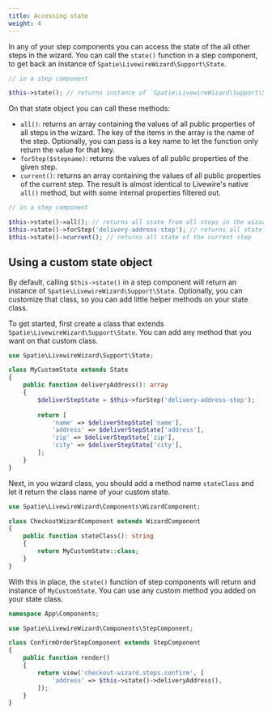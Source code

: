 ```yaml
---
title: Accessing state
weight: 4
---
```


In any of your step components you can access the state of the all other steps in the wizard. You can call the `state()` function in a step component, to get back an instance of `Spatie\LivewireWizard\Support\State`.

```php
// in a step component

$this->state(); // returns instance of `Spatie\LivewireWizard\Support\State`
```

On that state object you can call these methods:

- `all()`: returns an array containing the values of all public properties of all steps in the wizard. The key of the items in the array is the name of the step. Optionally, you can pass is a key name to let the function only return the value for that key.
- `forStep($stepname)`:  returns the values of all public properties of the given step.
- `current()`: returns an array containing the values of all public properties of the current step. The result is almost identical to Livewire's native `all()` method, but with some internal properties filtered out.

```php
// in a step component

$this->state()->all(); // returns all state from all steps in the wizard
$this->state()->forStep('delivery-address-step'); // returns all state of the given step
$this->state()->current(); // returns all state of the current step
```

## Using a custom state object

By default, calling `$this->state()` in a step component will return an instance of `Spatie\LivewireWizard\Support\State`. Optionally, you can customize that class, so you can add little helper methods on your state class.

To get started, first create a class that extends `Spatie\LivewireWizard\Support\State`. You can add any method that you want on that custom class.

```php
use Spatie\LivewireWizard\Support\State;

class MyCustomState extends State
{
    public function deliveryAddress(): array
    {
        $deliverStepState = $this->forStep('delivery-address-step');
    
        return [
            'name' => $deliverStepState['name'],
            'address' => $deliverStepState['address'],
            'zip' => $deliverStepState['zip'],
            'city' => $deliverStepState['city'],
        ];
    }
}
```

Next, in you wizard class, you should add a method name `stateClass` and let it return the class name of your custom state. 

```php
use Spatie\LivewireWizard\Components\WizardComponent;

class CheckoutWizardComponent extends WizardComponent
{
    public function stateClass(): string
    {
        return MyCustomState::class;
    }
}
```

With this in place, the `state()` function of step components will return and instance of `MyCustomState`. You can use any custom method you added on your state class.

```php
namespace App\Components;

use Spatie\LivewireWizard\Components\StepComponent;

class ConfirmOrderStepComponent extends StepComponent
{
    public function render()
    {
        return view('checkout-wizard.steps.confirm', [
            'address' => $this->state()->deliveryAddress(),
        ]);
    }
}
```


